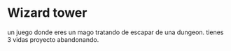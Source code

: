 # Wizard tower
un juego donde eres un mago tratando de escapar de una dungeon.
tienes 3 vidas
proyecto abandonando.